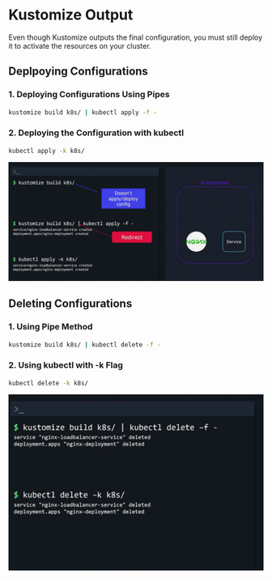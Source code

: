 # Kustomize Output
Even though Kustomize outputs the final configuration, you must still deploy it to activate the resources on your cluster.

## Deplpoying Configurations
### 1. Deploying Configurations Using Pipes
```bash
kustomize build k8s/ | kubectl apply -f -
```

### 2. Deploying the Configuration with kubectl
```bash
kubectl apply -k k8s/
```
![](../../images/kubernetes_kustomize9.png)


## Deleting Configurations

### 1. Using Pipe Method
```bash
kustomize build k8s/ | kubectl delete -f -
```

### 2. Using kubectl with -k Flag
```bash
kubectl delete -k k8s/
```
![](../../images/kubernetes_kustomize10.png)